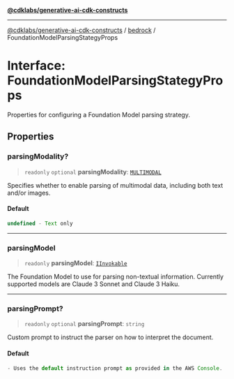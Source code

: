 [**@cdklabs/generative-ai-cdk-constructs**](../../../README.md)

***

[@cdklabs/generative-ai-cdk-constructs](../../../README.md) / [bedrock](../README.md) / FoundationModelParsingStategyProps

# Interface: FoundationModelParsingStategyProps

Properties for configuring a Foundation Model parsing strategy.

## Properties

### parsingModality?

> `readonly` `optional` **parsingModality**: [`MULTIMODAL`](../enumerations/ParsingModality.md#multimodal)

Specifies whether to enable parsing of multimodal data, including both text and/or images.

#### Default

```ts
undefined - Text only
```

***

### parsingModel

> `readonly` **parsingModel**: [`IInvokable`](IInvokable.md)

The Foundation Model to use for parsing non-textual information.
Currently supported models are Claude 3 Sonnet and Claude 3 Haiku.

***

### parsingPrompt?

> `readonly` `optional` **parsingPrompt**: `string`

Custom prompt to instruct the parser on how to interpret the document.

#### Default

```ts
- Uses the default instruction prompt as provided in the AWS Console.
```

